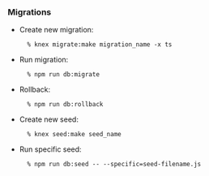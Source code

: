 ### Migrations

* Create new migration: 

        % knex migrate:make migration_name -x ts
        
* Run migration:

        % npm run db:migrate
        
* Rollback:

        % npm run db:rollback
        
* Create new seed:

        % knex seed:make seed_name
        
* Run specific seed:

        % npm run db:seed -- --specific=seed-filename.js
